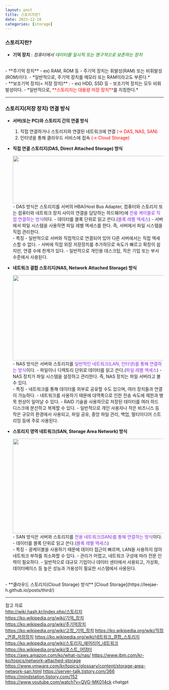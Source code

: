 ```yaml
---
layout: post
title: 스토리지란?
date: 2023-12-18
categories: [storage]
---
```

### 스토리지란?
- **기억 장치** : *컴퓨터에서 <span style="color:green">데이터를 일시적 또는 영구적으로 보존하는 장치</span>*  
<br>
- **주기억 장치**
    - ex) RAM, ROM 등
    - 주기억 장치는 휘발성(RAM) 또는 비휘발성(ROM)이다.
    - *일반적으로, 주기억 장치를 메모리 또는 RAM이라고도 부른다.*  
<br>
- **보조기억 장치(= 저장 장치)** :
    - ex) HDD, SSD 등
    - 보조기억 장치는 모두 비휘발성이다.
    - *일반적으로, <span style="color:red">**스토리지는 대용량 저장 장치**</span>를 지칭한다.*

---
### 스토리지(저장 장치) 연결 방식
- **서버(또는 PC)와 스토리지 간의 연결 방식**
    1. 직접 연결하거나 스토리지와 연결된 네트워크에 연결 <span style="color:red">(→ DAS, NAS, SAN)</span> 
    2. 인터넷을 통해 클라우드 서비스에 접속 <span style="color:red">(→ Cloud Storage)</span>


- **직접 연결 스토리지(DAS, Direct Attached Storage) 방식** 
    <center><img src="https://github.com/LeeJae-H/LeeJae-H.github.io/assets/122717063/5c6f4326-97a8-4b6b-9191-aae250474714" width="500" height="150"></center>  
    - DAS 방식은 스토리지를 서버의 HBA(Host Bus Adapter, 컴퓨터와 스토리지 또는 컴퓨터와 네트워크 장치 사이의 연결을 담당하는 하드웨어)에 <span style="color:blueviolet">전용 케이블로 직접 연결하는 방식</span>이다.
        - 데이터를 블록 단위로 읽고 쓴다.(<span style="color:blueviolet">블록 레벨 엑세스</span>)  
        - 서버에서 파일 시스템을 사용하면 파일 레벨 엑세스를 한다. 즉, 서버에서 파일 시스템을 직접 관리한다.  
    <br>
    - 특징
        - 일반적으로 서버와 직접적으로 연결되어 있어 다른 서버에서는 직접 액세스할 수 없다. 
        - 서버에 직접 외장 저장장치를 추가하므로 속도가 빠르고 확장이 쉽지만, 연결 수에 한계가 있다.   
        - 일반적으로 개인용 데스크탑, 작은 기업 또는 부서 수준에서 사용된다.  
    <br>
- **네트워크 결합 스토리지(NAS, Network Attached Storage) 방식**
    <center><img src="https://github.com/LeeJae-H/LeeJae-H.github.io/assets/122717063/8e3df6f8-bfd6-4ea3-a878-255ce02b59ce" width="500" height="270"></center>
    - NAS 방식은 서버와 스토리지를 <span style="color:blueviolet">일반적인 네트워크(LAN, 인터넷)를 통해 연결하는 방식</span>이다.
        - 파일이나 디렉토리 단위로 데이터를 읽고 쓴다.(<span style="color:blueviolet">파일 레벨 엑세스</span>)
        - NAS 장치가 파일 시스템을 설정하고 관리한다. 즉, NAS 장치는 파일 서버라고 볼 수 있다.  
    <br>
    - 특징
        - 네트워크를 통해 데이터를 외부로 공유할 수도 있으며, 여러 장치들과 연결이 가능하다. 
        - 네트워크를 사용하기 때문에 대역폭으로 인한 전송 속도에 제한과 병목 현상이 일어날 수 있다.
        - RAID 기술을 사용하므로 저장된 데이터를 여러 하드 디스크에 분산하고 복제할 수 있다.      
        - 일반적으로 개인 사용자나 작은 비즈니스 등 작은 규모의 환경에서 사용되고, 파일 공유, 중앙 파일 관리, 백업, 멀티미디어 스트리밍 등에 주로 사용된다.  
    <br>

- **스토리지 영역 네트워크(SAN, Storage Area Network) 방식**
    <center><img src="https://github.com/LeeJae-H/LeeJae-H.github.io/assets/122717063/6b155651-6e2d-4c81-97f7-9ed01cb0e89f" width="500" height="300"></center>
    - SAN 방식은 서버와 스토리지를 <span style="color:blueviolet">전용 네트워크(SAN)를 통해 연결하는 방식</span>이다.
        - 데이터를 블록 단위로 읽고 쓴다.(<span style="color:blueviolet">블록 레벨 엑세스</span>)  
    <br>
    - 특징
        - 광케이블을 사용하기 때문에 데이터 접근이 빠르며, LAN을 사용하지 않아 네트워크 부하를 최소화할 수 있다. 
        - 관리가 어렵고, 네트워크 구성에 따라 전문 인력이 필요하다.   
        - 일반적으로 대규모 기업이나 데이터 센터에서 사용되고, 가상화, 데이터베이스 등 높은 성능과 가용성이 필요한 시스템에서 사용된다.   
<br>
- **클라우드 스토리지(Cloud Storage) 방식**  
    [Cloud Storage](https://leejae-h.github.io/posts/third/)

---        
참고 자료  
http://wiki.hash.kr/index.php/스토리지  
https://ko.wikipedia.org/wiki/기억_장치  
https://ko.wikipedia.org/wiki/주기억장치  
https://ko.wikipedia.org/wiki/고정_기억_장치
https://ko.wikipedia.org/wiki/직접_연결_저장장치
https://ko.wikipedia.org/wiki/네트워크_결합_스토리지
https://ko.wikipedia.org/wiki/스토리지_에어리어_네트워크
https://ko.wikipedia.org/wiki/호스트_어댑터  
https://aws.amazon.com/ko/what-is/nas/
https://www.ibm.com/kr-ko/topics/network-attached-storage
https://www.vmware.com/kr/topics/glossary/content/storage-area-network-san.html
https://server-talk.tistory.com/366
https://mindstation.tistory.com/152  
https://www.youtube.com/watch?v=QVG-MK014ck
chatgpt